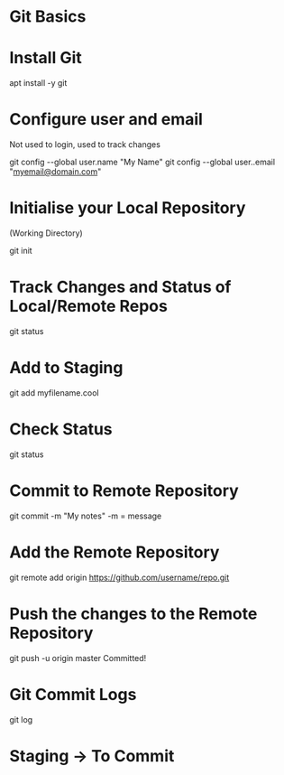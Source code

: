 # Git Basics


# Install Git

apt install -y git

# Configure user and email

Not used to login, used to track changes

git config --global user.name "My Name"
git config --global user..email "myemail@domain.com"

# Initialise your Local Repository
(Working Directory)

git init

# Track Changes and Status of Local/Remote Repos

git status

# Add to Staging

git add myfilename.cool

# Check Status

git status

# Commit to Remote Repository

git commit -m "My notes"
-m = message

# Add the Remote Repository

git remote add origin https://github.com/username/repo.git

# Push the changes to the Remote Repository

git push -u origin master
Committed!



# Git Commit Logs

git log


# Staging -> To Commit
